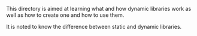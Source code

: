 This directory is aimed at learning what and how dynamic libraries work as well as how to create one and how to use them.

It is noted to know the difference between static and dynamic libraries.

